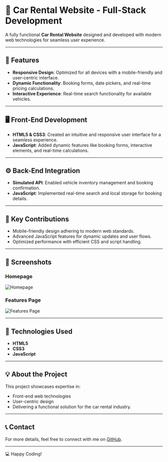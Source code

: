 # 🚗 Car Rental Website - Full-Stack Development

A fully functional **Car Rental Website** designed and developed with modern web technologies for seamless user experience.

---

## 🌟 Features
- **Responsive Design**: Optimized for all devices with a mobile-friendly and user-centric interface.
- **Dynamic Functionality**: Booking forms, date pickers, and real-time pricing calculations.
- **Interactive Experience**: Real-time search functionality for available vehicles.

---

## 🖥️ Front-End Development
- **HTML5 & CSS3**: Created an intuitive and responsive user interface for a seamless experience.
- **JavaScript**: Added dynamic features like booking forms, interactive elements, and real-time calculations.

---

## ⚙️ Back-End Integration
- **Simulated API**: Enabled vehicle inventory management and booking confirmation.
- **JavaScript**: Implemented real-time search and local storage for booking details.

---

## 🎨 Key Contributions
- Mobile-friendly design adhering to modern web standards.
- Advanced JavaScript features for dynamic updates and user flows.
- Optimized performance with efficient CSS and script handling.

---

## 📸 Screenshots

### Homepage
![Homepage](Carentalapp.png)

### Features Page
![Features Page](Carentalapp1.png)

---

## 🚀 Technologies Used
- **HTML5**
- **CSS3**
- **JavaScript**

---

## 💡 About the Project
This project showcases expertise in:
- Front-end web technologies
- User-centric design
- Delivering a functional solution for the car rental industry.

---

## 📞 Contact
For more details, feel free to connect with me on [GitHub](https://github.com/Im-Krishna-25).

---

💻 Happy Coding!
